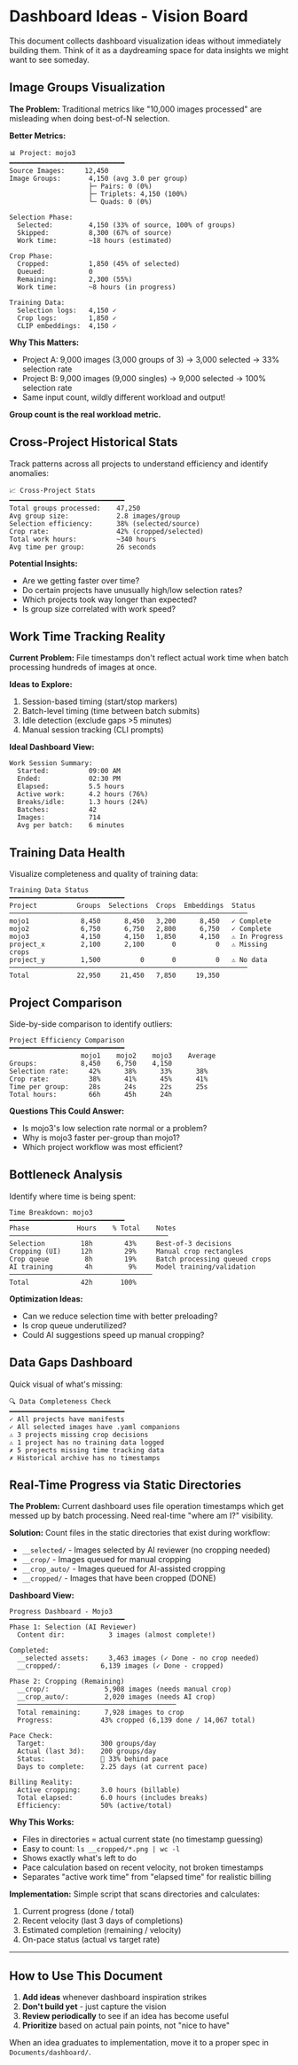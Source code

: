 # Dashboard Ideas - Vision Board

This document collects dashboard visualization ideas without immediately building them. Think of it as a daydreaming space for data insights we might want to see someday.

## Image Groups Visualization

**The Problem:** Traditional metrics like "10,000 images processed" are misleading when doing best-of-N selection.

**Better Metrics:**

```
📊 Project: mojo3
━━━━━━━━━━━━━━━━━━━━━━━━━━━━━
Source Images:     12,450
Image Groups:       4,150 (avg 3.0 per group)
                    ├─ Pairs: 0 (0%)
                    ├─ Triplets: 4,150 (100%)
                    └─ Quads: 0 (0%)

Selection Phase:
  Selected:         4,150 (33% of source, 100% of groups)
  Skipped:          8,300 (67% of source)
  Work time:        ~18 hours (estimated)

Crop Phase:
  Cropped:          1,850 (45% of selected)
  Queued:           0
  Remaining:        2,300 (55%)
  Work time:        ~8 hours (in progress)

Training Data:
  Selection logs:   4,150 ✓
  Crop logs:        1,850 ✓
  CLIP embeddings:  4,150 ✓
```

**Why This Matters:**

- Project A: 9,000 images (3,000 groups of 3) → 3,000 selected → 33% selection rate
- Project B: 9,000 images (9,000 singles) → 9,000 selected → 100% selection rate
- Same input count, wildly different workload and output!

**Group count is the real workload metric.**

## Cross-Project Historical Stats

Track patterns across all projects to understand efficiency and identify anomalies:

```
📈 Cross-Project Stats
━━━━━━━━━━━━━━━━━━━━━━━━━━━━━
Total groups processed:    47,250
Avg group size:            2.8 images/group
Selection efficiency:      38% (selected/source)
Crop rate:                 42% (cropped/selected)
Total work hours:          ~340 hours
Avg time per group:        26 seconds
```

**Potential Insights:**

- Are we getting faster over time?
- Do certain projects have unusually high/low selection rates?
- Which projects took way longer than expected?
- Is group size correlated with work speed?

## Work Time Tracking Reality

**Current Problem:** File timestamps don't reflect actual work time when batch processing hundreds of images at once.

**Ideas to Explore:**

1. Session-based timing (start/stop markers)
2. Batch-level timing (time between batch submits)
3. Idle detection (exclude gaps >5 minutes)
4. Manual session tracking (CLI prompts)

**Ideal Dashboard View:**

```
Work Session Summary:
  Started:          09:00 AM
  Ended:            02:30 PM
  Elapsed:          5.5 hours
  Active work:      4.2 hours (76%)
  Breaks/idle:      1.3 hours (24%)
  Batches:          42
  Images:           714
  Avg per batch:    6 minutes
```

## Training Data Health

Visualize completeness and quality of training data:

```
Training Data Status
━━━━━━━━━━━━━━━━━━━━━━━━━━━━━
Project          Groups  Selections  Crops  Embeddings  Status
────────────────────────────────────────────────────────────
mojo1             8,450      8,450   3,200      8,450   ✓ Complete
mojo2             6,750      6,750   2,800      6,750   ✓ Complete
mojo3             4,150      4,150   1,850      4,150   ⚠ In Progress
project_x         2,100      2,100       0          0   ⚠ Missing crops
project_y         1,500          0       0          0   ⚠ No data
────────────────────────────────────────────────────────────
Total            22,950     21,450   7,850     19,350
```

## Project Comparison

Side-by-side comparison to identify outliers:

```
Project Efficiency Comparison
━━━━━━━━━━━━━━━━━━━━━━━━━━━━━
                  mojo1    mojo2    mojo3    Average
Groups:           8,450    6,750    4,150
Selection rate:     42%      38%      33%      38%
Crop rate:          38%      41%      45%      41%
Time per group:     28s      24s      22s      25s
Total hours:        66h      45h      24h
```

**Questions This Could Answer:**

- Is mojo3's low selection rate normal or a problem?
- Why is mojo3 faster per-group than mojo1?
- Which project workflow was most efficient?

## Bottleneck Analysis

Identify where time is being spent:

```
Time Breakdown: mojo3
━━━━━━━━━━━━━━━━━━━━━━━━━━━━━
Phase            Hours    % Total    Notes
────────────────────────────────────────
Selection         18h        43%     Best-of-3 decisions
Cropping (UI)     12h        29%     Manual crop rectangles
Crop queue         8h        19%     Batch processing queued crops
AI training        4h         9%     Model training/validation
────────────────────────────────────
Total             42h       100%
```

**Optimization Ideas:**

- Can we reduce selection time with better preloading?
- Is crop queue underutilized?
- Could AI suggestions speed up manual cropping?

## Data Gaps Dashboard

Quick visual of what's missing:

```
🔍 Data Completeness Check
━━━━━━━━━━━━━━━━━━━━━━━━━━━━━
✓ All projects have manifests
✓ All selected images have .yaml companions
⚠ 3 projects missing crop decisions
⚠ 1 project has no training data logged
✗ 5 projects missing time tracking data
✗ Historical archive has no timestamps
```

## Real-Time Progress via Static Directories

**The Problem:** Current dashboard uses file operation timestamps which get messed up by batch processing. Need real-time "where am I?" visibility.

**Solution:** Count files in the static directories that exist during workflow:

- `__selected/` - Images selected by AI reviewer (no cropping needed)
- `__crop/` - Images queued for manual cropping
- `__crop_auto/` - Images queued for AI-assisted cropping
- `__cropped/` - Images that have been cropped (DONE)

**Dashboard View:**

```
Progress Dashboard - Mojo3
━━━━━━━━━━━━━━━━━━━━━━━━━━━━━
Phase 1: Selection (AI Reviewer)
  Content dir:           3 images (almost complete!)

Completed:
  __selected assets:     3,463 images (✓ Done - no crop needed)
  __cropped/:          6,139 images (✓ Done - cropped)

Phase 2: Cropping (Remaining)
  __crop/:              5,908 images (needs manual crop)
  __crop_auto/:         2,020 images (needs AI crop)
  ────────────────────────────────────────
  Total remaining:      7,928 images to crop
  Progress:            43% cropped (6,139 done / 14,067 total)

Pace Check:
  Target:              300 groups/day
  Actual (last 3d):    200 groups/day
  Status:              🔴 33% behind pace
  Days to complete:    2.25 days (at current pace)

Billing Reality:
  Active cropping:     3.0 hours (billable)
  Total elapsed:       6.0 hours (includes breaks)
  Efficiency:          50% (active/total)
```

**Why This Works:**

- Files in directories = actual current state (no timestamp guessing)
- Easy to count: `ls __cropped/*.png | wc -l`
- Shows exactly what's left to do
- Pace calculation based on recent velocity, not broken timestamps
- Separates "active work time" from "elapsed time" for realistic billing

**Implementation:**
Simple script that scans directories and calculates:

1. Current progress (done / total)
2. Recent velocity (last 3 days of completions)
3. Estimated completion (remaining / velocity)
4. On-pace status (actual vs target rate)

---

## How to Use This Document

1. **Add ideas** whenever dashboard inspiration strikes
2. **Don't build yet** - just capture the vision
3. **Review periodically** to see if an idea has become useful
4. **Prioritize** based on actual pain points, not "nice to have"

When an idea graduates to implementation, move it to a proper spec in `Documents/dashboard/`.
